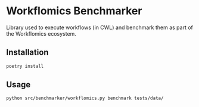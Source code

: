 # Workflomics Benchmarker

Library used to execute workflows (in CWL) and benchmark them as part of the Workflomics ecosystem.


## Installation

```bash
poetry install 
```


## Usage

```bash
python src/benchmarker/workflomics.py benchmark tests/data/
```

